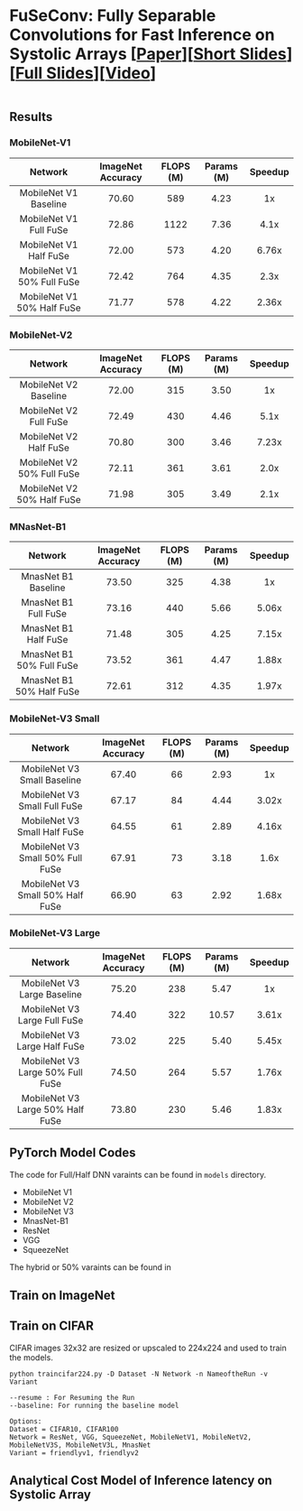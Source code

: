 # FuSeConv: Fully Separable Convolutions for Fast Inference on Systolic Arrays  [[Paper](https://surya00060.github.io/files/FuSeConv_DATE_2021.pdf)][[Short Slides](https://slides.com/vinodganesan/fuseconv_date_2021-9d8347/fullscreen?token=twJbUI6C)][[Full Slides](https://slides.com/vinodganesan/fuseconv_date_2021/fullscreen?token=0vfMX47V)][[Video]()]

```BibTex
```

## Results

### MobileNet-V1

|           Network          | ImageNet  Accuracy | FLOPS (M) | Params (M) | Speedup |
|:--------------------------:|:------------------:|:---------:|:----------:|:-------:|
|   MobileNet V1 Baseline    |        70.60       |    589    |    4.23    |    1x   |
|   MobileNet V1 Full FuSe   |        72.86       |    1122   |    7.36    |   4.1x  |
|   MobileNet V1 Half FuSe   |        72.00       |    573    |    4.20    |  6.76x  |
| MobileNet V1 50% Full FuSe |        72.42       |    764    |    4.35    |   2.3x  |
| MobileNet V1 50% Half FuSe |        71.77       |    578    |    4.22    |  2.36x  |

### MobileNet-V2

|           Network          | ImageNet  Accuracy | FLOPS (M) | Params (M) | Speedup |
|:--------------------------:|:------------------:|:---------:|:----------:|:-------:|
|   MobileNet V2 Baseline    |        72.00       |    315    |    3.50    |    1x   |
|   MobileNet V2 Full FuSe   |        72.49       |    430    |    4.46    |   5.1x  |
|   MobileNet V2 Half FuSe   |        70.80       |    300    |    3.46    |  7.23x  |
| MobileNet V2 50% Full FuSe |        72.11       |    361    |    3.61    |   2.0x  |
| MobileNet V2 50% Half FuSe |        71.98       |    305    |    3.49    |   2.1x  |

### MNasNet-B1

|          Network         | ImageNet  Accuracy | FLOPS (M) | Params (M) | Speedup |
|:------------------------:|:------------------:|:---------:|:----------:|:-------:|
|   MnasNet B1 Baseline    |        73.50       |    325    |    4.38    |    1x   |
|   MnasNet B1 Full FuSe   |        73.16       |    440    |    5.66    |  5.06x  |
|   MnasNet B1 Half FuSe   |        71.48       |    305    |    4.25    |  7.15x  |
| MnasNet B1 50% Full FuSe |        73.52       |    361    |    4.47    |  1.88x  |
| MnasNet B1 50% Half FuSe |        72.61       |    312    |    4.35    |  1.97x  |

### MobileNet-V3 Small

|              Network             | ImageNet  Accuracy | FLOPS (M) | Params (M) | Speedup |
|:--------------------------------:|:------------------:|:---------:|:----------:|:-------:|
|    MobileNet V3 Small Baseline   |        67.40       |     66    |    2.93    |    1x   |
|   MobileNet V3 Small Full FuSe   |        67.17       |     84    |    4.44    |  3.02x  |
|   MobileNet V3 Small Half FuSe   |        64.55       |     61    |    2.89    |  4.16x  |
| MobileNet V3 Small 50% Full FuSe |        67.91       |     73    |    3.18    |   1.6x  |
| MobileNet V3 Small 50% Half FuSe |        66.90       |     63    |    2.92    |  1.68x  |

### MobileNet-V3 Large

|              Network             | ImageNet  Accuracy | FLOPS (M) | Params (M) | Speedup |
|:--------------------------------:|:------------------:|:---------:|:----------:|:-------:|
|    MobileNet V3 Large Baseline   |        75.20       |    238    |    5.47    |    1x   |
|   MobileNet V3 Large Full FuSe   |        74.40       |    322    |    10.57   |  3.61x  |
|   MobileNet V3 Large Half FuSe   |        73.02       |    225    |    5.40    |  5.45x  |
| MobileNet V3 Large 50% Full FuSe |        74.50       |    264    |    5.57    |  1.76x  |
| MobileNet V3 Large 50% Half FuSe |        73.80       |    230    |    5.46    |  1.83x  |

## PyTorch Model Codes

The code for Full/Half DNN varaints can be found in ```models``` directory.
* MobileNet V1
* MobileNet V2
* MobileNet V3
* MnasNet-B1
* ResNet
* VGG
* SqueezeNet

The hybrid or 50% varaints can be found in 

## Train on ImageNet

## Train on CIFAR

CIFAR images 32x32 are resized or upscaled to 224x224 and used to train the models.  

```
python traincifar224.py -D Dataset -N Network -n NameoftheRun -v Variant

--resume : For Resuming the Run
--baseline: For running the baseline model

Options: 
Dataset = CIFAR10, CIFAR100  
Network = ResNet, VGG, SqueezeNet, MobileNetV1, MobileNetV2, MobileNetV3S, MobileNetV3L, MnasNet 
Variant = friendlyv1, friendlyv2
```

## Analytical Cost Model of Inference latency on Systolic Array